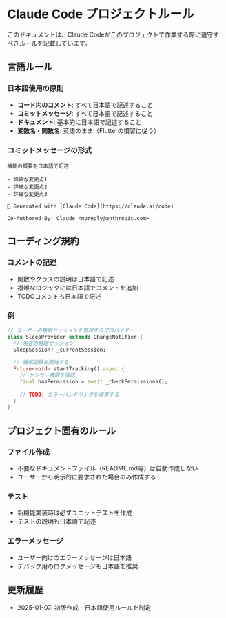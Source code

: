 # Claude Code プロジェクトルール

このドキュメントは、Claude Codeがこのプロジェクトで作業する際に遵守すべきルールを記載しています。

## 言語ルール

### 日本語使用の原則
- **コード内のコメント**: すべて日本語で記述すること
- **コミットメッセージ**: すべて日本語で記述すること
- **ドキュメント**: 基本的に日本語で記述すること
- **変数名・関数名**: 英語のまま（Flutterの慣習に従う）

### コミットメッセージの形式
```
機能の概要を日本語で記述

- 詳細な変更点1
- 詳細な変更点2
- 詳細な変更点3

🤖 Generated with [Claude Code](https://claude.ai/code)

Co-Authored-By: Claude <noreply@anthropic.com>
```

## コーディング規約

### コメントの記述
- 関数やクラスの説明は日本語で記述
- 複雑なロジックには日本語でコメントを追加
- TODOコメントも日本語で記述

### 例
```dart
// ユーザーの睡眠セッションを管理するプロバイダー
class SleepProvider extends ChangeNotifier {
  // 現在の睡眠セッション
  SleepSession? _currentSession;
  
  // 睡眠記録を開始する
  Future<void> startTracking() async {
    // センサー権限を確認
    final hasPermission = await _checkPermissions();
    
    // TODO: エラーハンドリングを改善する
  }
}
```

## プロジェクト固有のルール

### ファイル作成
- 不要なドキュメントファイル（README.md等）は自動作成しない
- ユーザーから明示的に要求された場合のみ作成する

### テスト
- 新機能実装時は必ずユニットテストを作成
- テストの説明も日本語で記述

### エラーメッセージ
- ユーザー向けのエラーメッセージは日本語
- デバッグ用のログメッセージも日本語を推奨

## 更新履歴
- 2025-01-07: 初版作成 - 日本語使用ルールを制定